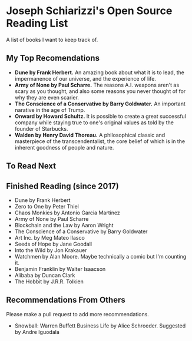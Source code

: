 # Joseph Schiarizzi's Open Source Reading List
A list of books I want to keep track of.


## My Top Recomendations
- **Dune by Frank Herbert.** An amazing book about what it is to lead, the impermanence of our universe, and the experience of life.
- **Army of None by Paul Scharre.** The reasons A.I. weapons aren't as scary as you thought, and also some reasons you never thought of for why they are even scarier. 
- **The Conscience of a Conservative by Barry Goldwater.** An important narative in the age of Trump. 
- **Onward by Howard Schultz.** It is possible to create a great successful company while staying true to one's original values as told by the founder of Starbucks.
- **Walden by Henry David Thoreau.** A philosophical classic and masterpiece of the transcendentalist, the core belief of which is in the inherent goodness of people and nature. 


## To Read Next


## Finished Reading (since 2017)
- Dune by Frank Herbert
- Zero to One by Peter Thiel
- Chaos Monkies by Antonio Garcia Martinez  
- Army of None by Paul Scharre
- Blockchain and the Law by Aaron Wright
- The Conscience of a Conservative by Barry Goldwater
- Art Inc. by Meg Mateo Ilasco
- Seeds of Hope by Jane Goodall
- Into the Wild by Jon Krakauer
- Watchmen by Alan Moore. Maybe technically a comic but I'm counting it.
- Benjamin Franklin by Walter Isaacson
- Alibaba by Duncan Clark
- The Hobbit by J.R.R. Tolkien 

## Recommendations From Others
Please make a pull request to add more recommendations. 

- Snowball: Warren Buffett Business Life by Alice Schroeder. Suggested by Andre Iguodala 
